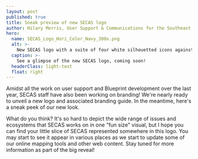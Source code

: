 ```yaml
---
layout: post
published: true
title: Sneak preview of new SECAS logo
author: Hilary Morris, User Support & Communications for the Southeast Blueprint
hero:
  name: SECAS_Logo_Hori_Color_Navy_300x.png
  alt: >-
    New SECAS logo with a suite of four white silhouetted icons against an orange, green, navy, and purple background - a dogwood flower, mountains with a road between them, a great blue heron, and a sea trout.
  caption: >-
    See a glimpse of the new SECAS logo, coming soon!
  headerClass: light-text
  float: right
---
```


Amidst all the work on user support and Blueprint development over the last year, SECAS staff have also been working on branding! We're nearly ready to unveil a new logo and associated branding guide. In the meantime, here's a sneak peek of our new look.<!--more-->

What do you think? It's so hard to depict the wide range of issues and ecosystems that SECAS works on in one "fun size" visual, but I hope you can find your little slice of SECAS represented somewhere in this logo. You may start to see it appear in various places as we start to update some of our online mapping tools and other web content. Stay tuned for more information as part of the big reveal!
